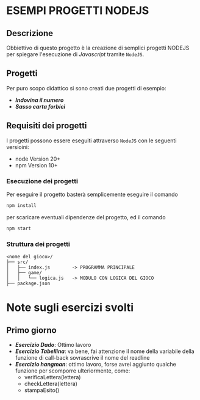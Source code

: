# ESEMPI PROGETTI NODEJS

## Descrizione

Obbiettivo di questo progetto è la creazione di semplici progetti NODEJS per spiegare l'esecuzione di _Javascript_ tramite `NodeJS`.


## Progetti

Per puro scopo didattico si sono creati due progetti di esempio:

- ***Indovina il numero***
- ***Sasso carta forbici***

## Requisiti dei progetti

I progetti possono essere eseguiti attraverso `NodeJS` con le seguenti versioini:

- node Version 20+
- npm Version 10+   

### Esecuzione dei progetti

Per eseguire il progetto basterà semplicemente eseguire il comando 

```bash
npm install
```

per scaricare eventuali dipendenze del progetto, ed il comando

```bash 
npm start
```

### Struttura dei progetti

```
<nome del gioco>/
├── src/
│   ├── index.js        -> PROGRAMMA PRINCIPALE
│   ├── game/
│   │   └── logica.js   -> MODULO CON LOGICA DEL GIOCO
├── package.json

```

# Note sugli esercizi svolti

## Primo giorno

- ***Esercizio Dado***: Ottimo lavoro
- ***Esercizio Tabellina***: va bene, fai attenzione il nome della variabile della funzione di call-back sovrascrive il nome del readline
- ***Esercizio hangman***: ottimo lavoro, forse avrei aggiunto qualche funzione per scomporre ulteriormente, come:
  - verificaLettera(lettera)
  - checkLettera(lettera)
  - stampaEsito() 

